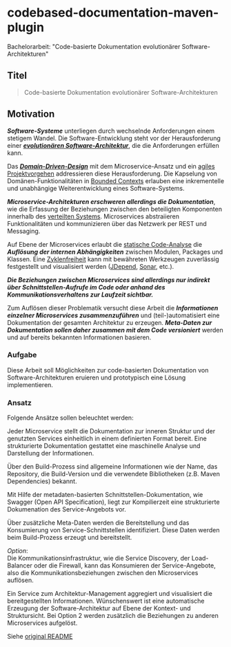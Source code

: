 # codebased-documentation-maven-plugin
Bachelorarbeit: "Code-basierte Dokumentation evolutionärer Software-Architekturen"

## Titel

> Code-basierte Dokumentation evolutionärer Software-Architekturen

## Motivation

**_Software-Systeme_** unterliegen durch wechselnde Anforderungen einem stetigem Wandel. Die Software-Entwicklung steht vor der Herausforderung einer [**_evolutionären Software-Architektur_**](https://de.wikipedia.org/wiki/Evolution%C3%A4res_Design), die die Anforderungen erfüllen kann.

Das [**_Domain-Driven-Design_**](https://de.wikipedia.org/wiki/Domain-driven_Design) mit dem Microservice-Ansatz und ein [agiles Projektvorgehen](https://de.wikipedia.org/wiki/Agile_Softwareentwicklung) addressieren diese Herausforderung. Die Kapselung von Domänen-Funktionalitäten in [Bounded Contexts](https://martinfowler.com/bliki/BoundedContext.html) erlauben eine inkrementelle und unabhängige Weiterentwicklung eines Software-Systems.

**_Microservice-Architekturen erschweren allerdings die Dokumentation_**, wie die Erfassung der Beziehungen zwischen den beteiligten Komponenten innerhalb des [verteilten Systems](https://de.wikipedia.org/wiki/Verteiltes_System). Microservices abstraiieren Funktionalitäten und kommunizieren über das Netzwerk per REST und Messaging.

Auf Ebene der Microservices erlaubt die [statische Code-Analyse](https://de.wikipedia.org/wiki/Statische_Code-Analyse) die **_Auflösung der internen Abhängigkeiten_** zwischen Modulen, Packages und Klassen. Eine [Zyklenfreiheit](https://en.wikipedia.org/wiki/Circular_dependency) kann mit bewähreten Werkzeugen zuverlässig festgestellt und visualisiert werden ([JDepend](https://github.com/clarkware/jdepend), [Sonar](https://www.sonarqube.org/), etc.).

**_Die Beziehungen zwischen Microservices sind allerdings nur indirekt über Schnittstellen-Aufrufe im Code oder anhand des Kommunikationsverhaltens zur Laufzeit sichtbar._**

Zum Auflösen dieser Problematik versucht diese Arbeit die **_Informationen einzelner Microservices zusammenzuführen_** und (teil-)automatisiert eine Dokumentation der gesamten Architektur zu erzeugen. **_Meta-Daten zur Dokumentation sollen daher zusammen mit dem Code versioniert_** werden und auf bereits bekannten Informationen basieren.

### Aufgabe

Diese Arbeit soll Möglichkeiten zur code-basierten Dokumentation von Software-Architekturen eruieren und prototypisch eine Lösung implementieren.

### Ansatz

Folgende Ansätze sollen beleuchtet werden:

Jeder Microservice stellt die Dokumentation zur inneren Struktur und der genutzten Services einheitlich in einem definierten Format bereit. Eine strukturierte Dokumentation gestattet eine maschinelle Analyse und Darstellung der Informationen.

Über den Build-Prozess sind allgemeine Informationen wie der Name, das
Repository, die Build-Version und die verwendete Bibliotheken (z.B. Maven Dependencies) bekannt.

Mit Hilfe der metadaten-basierten Schnittstellen-Dokumentation, wie Swagger (Open API Specification), liegt zur Kompilierzeit eine strukturierte Dokumenation des Service-Angebots vor.

Über zusätzliche Meta-Daten werden die Bereitstellung und das Konsumierung von Service-Schnittstellen identifiziert. Diese Daten werden beim Build-Prozess erzeugt und bereitstellt.

_Option_:<br>
Die Kommunikationsinfrastruktur, wie die Service Discovery, der Load-Balancer oder die Firewall, kann das Konsumieren der Service-Angebote, also die Kommunikationsbeziehungen zwischen den Microservices auflösen.

Ein Service zum Architektur-Management aggregiert und visualisiert die bereitgestellten Informationen.
Wünschenswert ist eine automatische Erzeugung der Software-Architektur auf Ebene der Kontext- und Struktursicht.
Bei Option 2 werden zusätzlich die Beziehungen zu anderen Microservices aufgelöst.

Siehe [original README](https://github.com/lehnert-andre/codebased-sw-architecture-documentation/blob/master/README.md)
